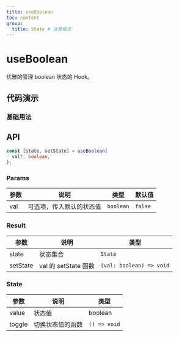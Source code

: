 ```yaml
---
title: useBoolean
toc: content
group:
  title: State # 注意缩进
---
```


# useBoolean

优雅的管理 boolean 状态的 Hook。

## 代码演示

### 基础用法

<code src="./example"></code>

## API

```ts
const [state, setState] = useBoolean(
  val?: boolean,
);
```

### Params

| 参数 | 说明                     | 类型      | 默认值  |
| ---- | ------------------------ | --------- | ------- |
| val  | 可选项，传入默认的状态值 | `boolean` | `false` |

### Result

| 参数     | 说明                 | 类型                     |
| -------- | -------------------- | ------------------------ |
| state    | 状态集合             | `State`                  |
| setState | val 的 setState 函数 | `(val: boolean) => void` |

### State

| 参数   | 说明             | 类型         |
| ------ | ---------------- | ------------ |
| value  | 状态值           | boolean      |
| toggle | 切换状态值的函数 | `() => void` |
